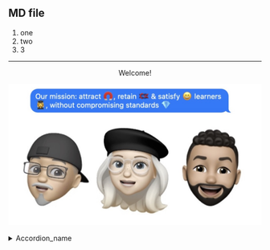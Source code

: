 ## MD file 

1. one
1. two
1. 3

----
<center>Welcome!</center>

![alt text](https://github.com/michelzam/lightcode/blob/main/main.jpg "Our logo")

<details>
    <summary>Accordion_name</summary>
    <p>Accordion_content</p>
    </details>
    
    


